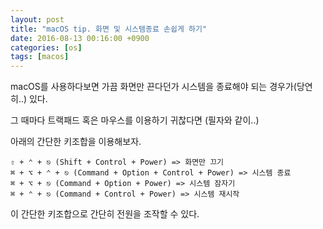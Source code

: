 ```yaml
---
layout: post
title: "macOS tip. 화면 및 시스템종료 손쉽게 하기"
date: 2016-08-13 00:16:00 +0900
categories: [os]
tags: [macos]
---
```


macOS를 사용하다보면 가끔 화면만 끈다던가 시스템을 종료해야 되는 경우가(당연히..) 있다.

<!--more-->

그 때마다 트랙패드 혹은 마우스를 이용하기 귀찮다면 (필자와 같이..)

아래의 간단한 키조합을 이용해보자.

```
⇧ + ⌃ + ⎋ (Shift + Control + Power) => 화면만 끄기
⌘ + ⌥ + ⌃ + ⎋ (Command + Option + Control + Power) => 시스템 종료
⌘ + ⌥ + ⎋ (Command + Option + Power) => 시스템 잠자기
⌘ + ⌃ + ⎋ (Command + Control + Power) => 시스템 재시작
```

이 간단한 키조합으로 간단히 전원을 조작할 수 있다.
